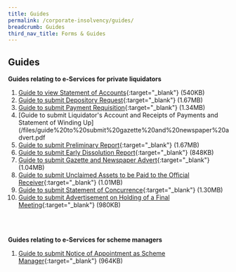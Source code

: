 ```yaml
---
title: Guides
permalink: /corporate-insolvency/guides/
breadcrumb: Guides
third_nav_title: Forms & Guides
---
```

Guides
---

**Guides relating to e-Services for private liquidators**<br>

1. [Guide to view Statement of Accounts](/files/guide%20to%20statement%20of%20accounts%20eservice.pdf){:target="_blank"} (540KB)<br>
2. [Guide to submit Depository Request](/files/guide%20depository%20request.pdf){:target="_blank"} (1.67MB)<br>
3. [Guide to submit Payment Requisition](/files/guide%20to%20payment%20requisition%20eservice.pdf){:target="_blank"} (1.34MB)<br>
4. [Guide to submit Liquidator's Account and Receipts of Payments and Statement of Winding Up](/files/guide%20to%20submit%20gazette%20and%20newspaper%20advert.pdf
5.  [Guide to submit Preliminary Report](/files/guide%20to%20submit%20preliminary%20report.pdf){:target="_blank"} (1.67MB)<br>
6. [Guide to submit Early Dissolution Report](/files/guide%20to%20submit%20early%20dissolution%20report.pdf){:target="_blank"} (848KB)<br>
7. [Guide to submit Gazette and Newspaper Advert](/files/guide%20to%20submit%20gazette%20and%20newspaper%20advert.pdf){:target="_blank"} (1.04MB)<br>
8. [Guide to submit Unclaimed Assets to be Paid to the Official Receiver](/files/guide%20to%20submit%20unclaimed%20assets%20to%20be%20paid%20to%20official%20receiver.pdf){:target="_blank"} (1.01MB)<br>
9. [Guide to submit Statement of Concurrence](/files/guide%20to%20submit%20statement%20of%20concurrence.pdf){:target="_blank"} (1.30MB)<br>
10. [Guide to submit Advertisement on Holding of a Final Meeting](/files/guide%20to%20submit%20final%20meeting%20advert%20vw.pdf){:target="_blank"} (980KB)<br>
<br>
<br>


**Guides relating to e-Services for scheme managers**<br>

1. [Guide to submit Notice of Appointment as Scheme Manager](/files/guide%20to%20submit%20notice%20of%20appointment%20as%20scheme%20manager.pdf){:target="_blank"} (964KB)<br>